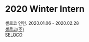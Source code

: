 # 2020 Winter Intern
셀로코 인턴. 2020.01.06 - 2020.02.28    
[셀로코(주)](https://selocoinc.wixsite.com/seloco)    
[SELOCO](http://www.seloco.com/USN-IoT/iSafes.asp)    
